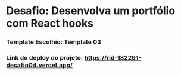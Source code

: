 # Desafio: Desenvolva um portfólio com React hooks

### Template Escolhio: Template 03 

### Link do deploy do projeto: https://rid-182291-desafio04.vercel.app/
